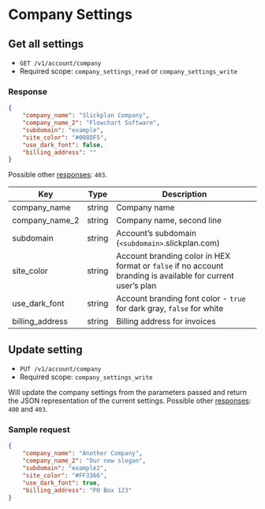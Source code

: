 # Company Settings

## Get all settings

* `GET /v1/account/company`
* Required scope: `company_settings_read` or `company_settings_write`

### Response
``` json
{
    "company_name": "Slickplan Company",
    "company_name_2": "Flowchart Software",
    "subdomain": "example",
    "site_color": "#008DF5",
    "use_dark_font": false,
    "billing_address": ""
}
```

Possible other [responses](./../../sections/responses.md): `403`.

Key | Type | Description
--- | --- | ---
company_name | string | Company name
company_name_2 | string | Company name, second line
subdomain | string | Account’s subdomain (`<subdomain>`.slickplan.com)
site_color | string | Account branding color in HEX format or `false` if no account branding is available for current user’s plan
use_dark_font | string | Account branding font color - `true` for dark gray, `false` for white
billing_address | string | Billing address for invoices

## Update setting

* `PUT /v1/account/company`
* Required scope: `company_settings_write`

Will update the company settings from the parameters passed and return the JSON representation of the current settings. Possible other [responses](./../../sections/responses.md): `400` and `403`.

### Sample request
``` json
{
    "company_name": "Another Company",
    "company_name_2": "Our new slogan",
    "subdomain": "example2",
    "site_color": "#FF3366",
    "use_dark_font": true,
    "billing_address": "PO Box 123"
}
```